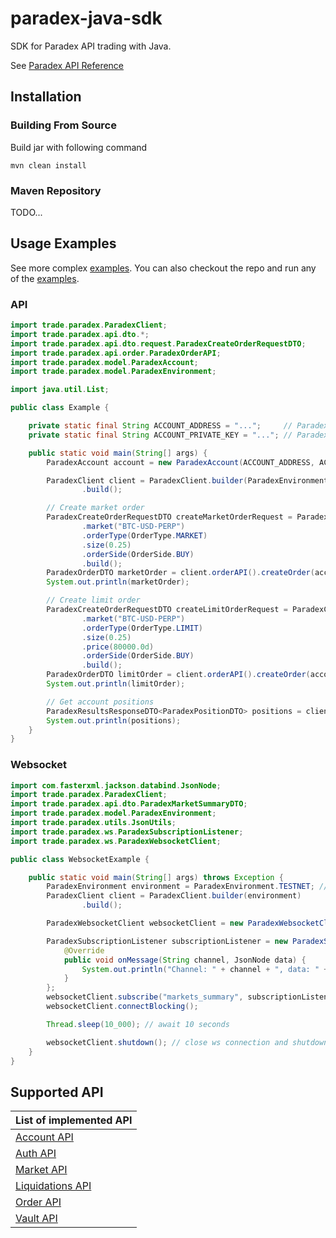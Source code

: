 # paradex-java-sdk

SDK for Paradex API trading with Java.

See [Paradex API Reference](https://docs.paradex.trade/api-reference/general-information)

## Installation

### Building From Source

Build jar with following command

```shell
mvn clean install
```

### Maven Repository

TODO...

## Usage Examples

See more complex [examples](examples). You can also checkout the repo and run any of the [examples](examples).

### API

```java
import trade.paradex.ParadexClient;
import trade.paradex.api.dto.*;
import trade.paradex.api.dto.request.ParadexCreateOrderRequestDTO;
import trade.paradex.api.order.ParadexOrderAPI;
import trade.paradex.model.ParadexAccount;
import trade.paradex.model.ParadexEnvironment;

import java.util.List;

public class Example {

    private static final String ACCOUNT_ADDRESS = "...";     // Paradex account address
    private static final String ACCOUNT_PRIVATE_KEY = "..."; // Paradex account private key

    public static void main(String[] args) {
        ParadexAccount account = new ParadexAccount(ACCOUNT_ADDRESS, ACCOUNT_PRIVATE_KEY);

        ParadexClient client = ParadexClient.builder(ParadexEnvironment.TESTNET) // or ParadexEnvironment.MAINNET 
                .build();

        // Create market order
        ParadexCreateOrderRequestDTO createMarketOrderRequest = ParadexCreateOrderRequestDTO.builder()
                .market("BTC-USD-PERP")
                .orderType(OrderType.MARKET)
                .size(0.25)
                .orderSide(OrderSide.BUY)
                .build();
        ParadexOrderDTO marketOrder = client.orderAPI().createOrder(account, createMarketOrderRequest);
        System.out.println(marketOrder);

        // Create limit order
        ParadexCreateOrderRequestDTO createLimitOrderRequest = ParadexCreateOrderRequestDTO.builder()
                .market("BTC-USD-PERP")
                .orderType(OrderType.LIMIT)
                .size(0.25)
                .price(80000.0d)
                .orderSide(OrderSide.BUY)
                .build();
        ParadexOrderDTO limitOrder = client.orderAPI().createOrder(account, createLimitOrderRequest);
        System.out.println(limitOrder);

        // Get account positions
        ParadexResultsResponseDTO<ParadexPositionDTO> positions = client.accountAPI().getPositions(account);
        System.out.println(positions);
    }
}
```

### Websocket

```java
import com.fasterxml.jackson.databind.JsonNode;
import trade.paradex.ParadexClient;
import trade.paradex.api.dto.ParadexMarketSummaryDTO;
import trade.paradex.model.ParadexEnvironment;
import trade.paradex.utils.JsonUtils;
import trade.paradex.ws.ParadexSubscriptionListener;
import trade.paradex.ws.ParadexWebsocketClient;

public class WebsocketExample {

    public static void main(String[] args) throws Exception {
        ParadexEnvironment environment = ParadexEnvironment.TESTNET; // or ParadexEnvironment.MAINNET
        ParadexClient client = ParadexClient.builder(environment)
                .build();

        ParadexWebsocketClient websocketClient = new ParadexWebsocketClient(environment.getWsUrl() + "/v1", client);

        ParadexSubscriptionListener subscriptionListener = new ParadexSubscriptionListener() {
            @Override
            public void onMessage(String channel, JsonNode data) {
                System.out.println("Channel: " + channel + ", data: " + data); // print channel and data to console
            }
        };
        websocketClient.subscribe("markets_summary", subscriptionListener);
        websocketClient.connectBlocking();

        Thread.sleep(10_000); // await 10 seconds

        websocketClient.shutdown(); // close ws connection and shutdown the client
    }
}
```

## Supported API

| List of implemented API                                                                                  |
|----------------------------------------------------------------------------------------------------------|
| [Account API](src%2Fmain%2Fjava%2Ftrade%2Fparadex%2Fapi%2Faccount%2FParadexAccountAPI.java)              | 
| [Auth API](src%2Fmain%2Fjava%2Ftrade%2Fparadex%2Fapi%2Fauth%2FParadexAuthAPI.java)                       |
| [Market API](src%2Fmain%2Fjava%2Ftrade%2Fparadex%2Fapi%2Fmarket%2FParadexMarketAPI.java)                 |
| [Liquidations API](src%2Fmain%2Fjava%2Ftrade%2Fparadex%2Fapi%2Fliquidation%2FParadexLiquidationAPI.java) |
| [Order API](src%2Fmain%2Fjava%2Ftrade%2Fparadex%2Fapi%2Forder%2FParadexOrderAPI.java)                    |
| [Vault API](src%2Fmain%2Fjava%2Ftrade%2Fparadex%2Fapi%2Fvault%2FParadexVaultAPI.java)                    |
